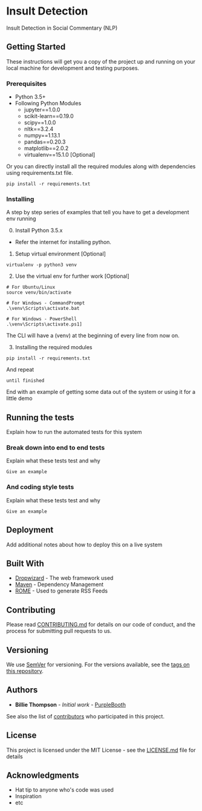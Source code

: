 # Insult Detection

Insult Detection in Social Commentary (NLP)

## Getting Started

These instructions will get you a copy of the project up and running on your local machine for development and testing purposes.

### Prerequisites

- Python 3.5+
- Following Python Modules
  * jupyter==1.0.0
  * scikit-learn==0.19.0
  * scipy==1.0.0
  * nltk==3.2.4
  * numpy==1.13.1
  * pandas==0.20.3
  * matplotlib==2.0.2
  * virtualenv==15.1.0 [Optional]

Or you can directly install all the required modules along with dependencies using requirements.txt file.
```
pip install -r requirements.txt
```

### Installing

A step by step series of examples that tell you have to get a development env running

0. Install Python 3.5.x
 - Refer the internet for installing python.
 
1. Setup virtual environment [Optional]
```
virtualenv -p python3 venv
```

2. Use the virtual env for further work [Optional]
```
# For Ubuntu/Linux
source venv/bin/activate

# For Windows - CommandPrompt
.\venv\Scripts\activate.bat

# For Windows - PowerShell
.\venv\Scripts\activate.ps1]
```
The CLI will have a (venv) at the beginning of every line from now on.

3. Installing the required modules
```
pip install -r requirements.txt
```


And repeat

```
until finished
```

End with an example of getting some data out of the system or using it for a little demo

## Running the tests

Explain how to run the automated tests for this system

### Break down into end to end tests

Explain what these tests test and why

```
Give an example
```

### And coding style tests

Explain what these tests test and why

```
Give an example
```

## Deployment

Add additional notes about how to deploy this on a live system

## Built With

* [Dropwizard](http://www.dropwizard.io/1.0.2/docs/) - The web framework used
* [Maven](https://maven.apache.org/) - Dependency Management
* [ROME](https://rometools.github.io/rome/) - Used to generate RSS Feeds

## Contributing

Please read [CONTRIBUTING.md](https://gist.github.com/PurpleBooth/b24679402957c63ec426) for details on our code of conduct, and the process for submitting pull requests to us.

## Versioning

We use [SemVer](http://semver.org/) for versioning. For the versions available, see the [tags on this repository](https://github.com/your/project/tags). 

## Authors

* **Billie Thompson** - *Initial work* - [PurpleBooth](https://github.com/PurpleBooth)

See also the list of [contributors](https://github.com/your/project/contributors) who participated in this project.

## License

This project is licensed under the MIT License - see the [LICENSE.md](LICENSE.md) file for details

## Acknowledgments

* Hat tip to anyone who's code was used
* Inspiration
* etc

